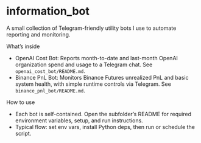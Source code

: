 # information_bot

A small collection of Telegram-friendly utility bots I use to automate reporting and monitoring.

What’s inside
- OpenAI Cost Bot: Reports month-to-date and last-month OpenAI organization spend and usage to a Telegram chat. See `openai_cost_bot/README.md`.
- Binance PnL Bot: Monitors Binance Futures unrealized PnL and basic system health, with simple runtime controls via Telegram. See `binance_pnl_bot/README.md`.

How to use
- Each bot is self-contained. Open the subfolder’s README for required environment variables, setup, and run instructions.
- Typical flow: set env vars, install Python deps, then run or schedule the script.

